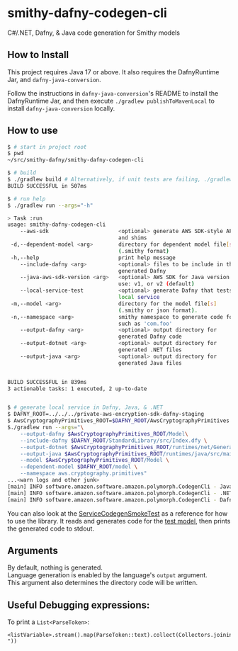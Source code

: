 # smithy-dafny-codegen-cli

C#/.NET, Dafny, & Java code generation for Smithy models

## How to Install

This project requires Java 17 or above.
It also requires the DafnyRuntime Jar,
and `dafny-java-conversion`.

Follow the instructions in `dafny-java-conversion`'s README
to install the DafnyRuntime Jar, 
and then execute `./gradlew publishToMavenLocal` to install
`dafny-java-conversion` locally.

## How to use

```bash
$ # start in project root
$ pwd
~/src/smithy-dafny/smithy-dafny-codegen-cli

$ # build
$ ./gradlew build # Alternatively, if unit tests are failing, ./gradlew assemble
BUILD SUCCESSFUL in 507ms

$ # run help
$ ./gradlew run --args="-h"

> Task :run
usage: smithy-dafny-codegen-cli
    --aws-sdk                      <optional> generate AWS SDK-style API
                                   and shims
 -d,--dependent-model <arg>        directory for dependent model file[s]
                                   (.smithy format)
 -h,--help                         print help message
    --include-dafny <arg>          <optional> files to be include in the
                                   generated Dafny
    --java-aws-sdk-version <arg>   <optional> AWS SDK for Java version to
                                   use: v1, or v2 (default)
    --local-service-test           <optional> generate Dafny that tests a
                                   local service
 -m,--model <arg>                  directory for the model file[s]
                                   (.smithy or json format).
 -n,--namespace <arg>              smithy namespace to generate code for,
                                   such as 'com.foo'
    --output-dafny <arg>           <optional> output directory for
                                   generated Dafny code
    --output-dotnet <arg>          <optional> output directory for
                                   generated .NET files
    --output-java <arg>            <optional> output directory for
                                   generated Java files


BUILD SUCCESSFUL in 839ms
3 actionable tasks: 1 executed, 2 up-to-date


$ # generate local service in Dafny, Java, & .NET
$ DAFNY_ROOT=../../../private-aws-encryption-sdk-dafny-staging
$ AwsCryptographyPrimitives_ROOT=$DAFNY_ROOT/AwsCryptographyPrimitives
$./gradlew run --args="\
    --output-dafny $AwsCryptographyPrimitives_ROOT/Model\
    --include-dafny $DAFNY_ROOT/StandardLibrary/src/Index.dfy \
    --output-dotnet $AwsCryptographyPrimitives_ROOT/runtimes/net/Generated/ \
    --output-java $AwsCryptographyPrimitives_ROOT/runtimes/java/src/main/smithy-generated \
    --model $AwsCryptographyPrimitives_ROOT/Model \
    --dependent-model $DAFNY_ROOT/model \
    --namespace aws.cryptography.primitives"
...<warn logs and other junk>
[main] INFO software.amazon.software.amazon.polymorph.CodegenCli - Java code generated in /.../generated-java
[main] INFO software.amazon.software.amazon.polymorph.CodegenCli - .NET code generated in /.../generated-dotnet
[main] INFO software.amazon.software.amazon.polymorph.CodegenCli - Dafny code generated in /.../model
```

You can also look at the [ServiceCodegenSmokeTest](./src/test/java/software/amazon/polymorph/smithydotnet/ServiceCodegenSmokeTest.java) as a reference for how to use the library. It reads and generates code for the [test model](./src/test/resources/model.smithy), then prints the generated code to stdout.

## Arguments
By default, nothing is generated.  
Language generation is enabled by the language's `output` argument.  
This argument also determines the directory code will be written.

## Useful Debugging expressions:

To print a `List<ParseToken>`:
```
<listVariable>.stream().map(ParseToken::text).collect(Collectors.joining(" "))
```
